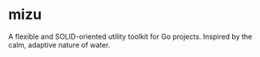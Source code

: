 # mizu
A flexible and SOLID-oriented utility toolkit for Go projects. Inspired by the calm, adaptive nature of water.
